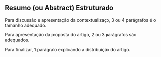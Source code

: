 <h2> Resumo (ou Abstract) Estruturado </h2>

<p> Para discussão e apresentação da contextualizaço, 3 ou 4 parágrafos é o tamanho adequado. </p>

<p> Para apresentação da proposta do artigo, 2 ou 3 parágrafos são adequados. </p>

<p> Para finalizar, 1 parágrafo explicando a distribuição do artigo. </p>
